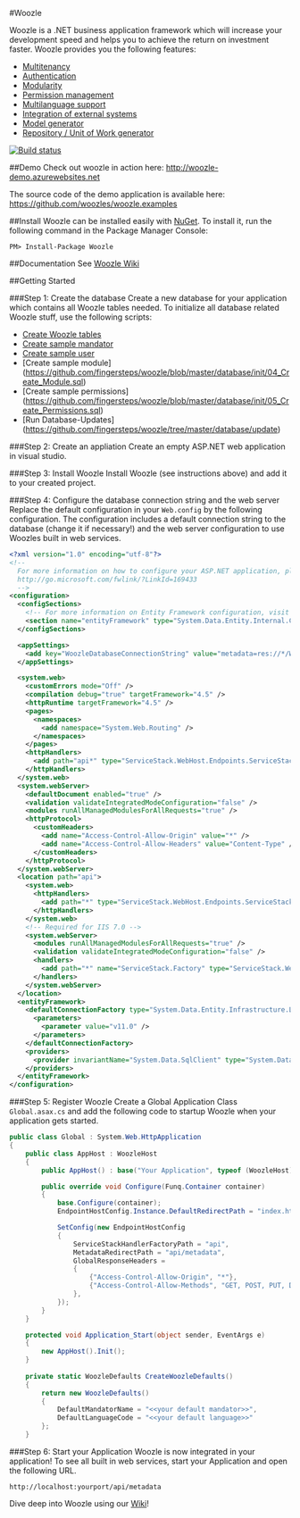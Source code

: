 #Woozle

Woozle is a .NET business application framework which will increase your development speed and helps you to achieve the return on investment faster. Woozle provides you the following features:

* [Multitenancy](https://github.com/fingersteps/woozle/wiki/Multitenancy)
* [Authentication](https://github.com/fingersteps/woozle/wiki/Authentication)
* [Modularity](https://github.com/fingersteps/woozle/wiki/Modularity)
* [Permission management](https://github.com/fingersteps/woozle/wiki/Permission-Management)
* [Multilanguage support](https://github.com/fingersteps/woozle/wiki/Multilanguage-support)
* [Integration of external systems](https://github.com/fingersteps/woozle/wiki/Integration-of-external-systems)
* [Model generator](https://github.com/fingersteps/woozle.generators)
* [Repository / Unit of Work generator](https://github.com/fingersteps/woozle.generators)


[![Build status](https://ci.appveyor.com/api/projects/status/b0hyo0w1s3movd6s)](https://ci.appveyor.com/project/paroos/woozles-woozle)

##Demo
Check out woozle in action here: http://woozle-demo.azurewebsites.net

The source code of the demo application is available here: https://github.com/woozles/woozle.examples

##Install
Woozle can be installed easily with [NuGet](http://nuget.org). To install it, run the following command in the Package Manager Console:

    PM> Install-Package Woozle

##Documentation
See [Woozle Wiki](https://github.com/fingersteps/woozle/wiki)

##Getting Started

###Step 1: Create the database
Create a new database for your application which contains all Woozle tables needed. To initialize all database related Woozle stuff, use the following scripts:

* [Create Woozle tables](https://github.com/fingersteps/woozle/blob/master/database/init/01_Create_Database.sql)
* [Create sample mandator](https://github.com/fingersteps/woozle/blob/master/database/init/02_Create_Mandator.sql)
* [Create sample user](https://github.com/fingersteps/woozle/blob/master/init/database/03_Create_User.sql)
* [Create sample module] (https://github.com/fingersteps/woozle/blob/master/database/init/04_Create_Module.sql)
* [Create sample permissions] (https://github.com/fingersteps/woozle/blob/master/database/init/05_Create_Permissions.sql)
* [Run Database-Updates] (https://github.com/fingersteps/woozle/tree/master/database/update)

###Step 2: Create an appliation
Create an empty ASP.NET web application in visual studio.

###Step 3: Install Woozle
Install Woozle (see instructions above) and add it to your created project.

###Step 4: Configure the database connection string and the web server
Replace the default configuration in your `Web.config` by the following configuration. The configuration includes a default connection string to the database (change it if necessary!) and the web server configuration to use Woozles built in web services.

```xml
<?xml version="1.0" encoding="utf-8"?>
<!--
  For more information on how to configure your ASP.NET application, please visit
  http://go.microsoft.com/fwlink/?LinkId=169433
  -->
<configuration>
  <configSections>
    <!-- For more information on Entity Framework configuration, visit http://go.microsoft.com/fwlink/?LinkID=237468 -->
    <section name="entityFramework" type="System.Data.Entity.Internal.ConfigFile.EntityFrameworkSection, EntityFramework, Version=6.0.0.0, Culture=neutral, PublicKeyToken=b77a5c561934e089" requirePermission="false" />
  </configSections>

  <appSettings>
    <add key="WoozleDatabaseConnectionString" value="metadata=res://*/WoozleModel.csdl|res://*/WoozleModel.ssdl|res://*/WoozleModel.msl;provider=System.Data.SqlClient;provider connection string=&quot;data source=localhost;Integrated Security=SSPI;initial catalog=Woozle;MultipleActiveResultSets=True;App=EntityFramework&quot;" />
  </appSettings>

  <system.web>
    <customErrors mode="Off" />
    <compilation debug="true" targetFramework="4.5" />
    <httpRuntime targetFramework="4.5" />
    <pages>
      <namespaces>
        <add namespace="System.Web.Routing" />
      </namespaces>
    </pages>
    <httpHandlers>
      <add path="api*" type="ServiceStack.WebHost.Endpoints.ServiceStackHttpHandlerFactory, ServiceStack" verb="*" />
    </httpHandlers>
  </system.web>
  <system.webServer>
    <defaultDocument enabled="true" />
    <validation validateIntegratedModeConfiguration="false" />
    <modules runAllManagedModulesForAllRequests="true" />
    <httpProtocol>
      <customHeaders>
        <add name="Access-Control-Allow-Origin" value="*" />
        <add name="Access-Control-Allow-Headers" value="Content-Type" />
      </customHeaders>
    </httpProtocol>
  </system.webServer>
  <location path="api">
    <system.web>
      <httpHandlers>
        <add path="*" type="ServiceStack.WebHost.Endpoints.ServiceStackHttpHandlerFactory, ServiceStack" verb="*" />
      </httpHandlers>
    </system.web>
    <!-- Required for IIS 7.0 -->
    <system.webServer>
      <modules runAllManagedModulesForAllRequests="true" />
      <validation validateIntegratedModeConfiguration="false" />
      <handlers>
        <add path="*" name="ServiceStack.Factory" type="ServiceStack.WebHost.Endpoints.ServiceStackHttpHandlerFactory, ServiceStack" verb="*" preCondition="integratedMode" resourceType="Unspecified" allowPathInfo="true" />
      </handlers>
    </system.webServer>
  </location>
  <entityFramework>
    <defaultConnectionFactory type="System.Data.Entity.Infrastructure.LocalDbConnectionFactory, EntityFramework">
      <parameters>
        <parameter value="v11.0" />
      </parameters>
    </defaultConnectionFactory>
    <providers>
      <provider invariantName="System.Data.SqlClient" type="System.Data.Entity.SqlServer.SqlProviderServices, EntityFramework.SqlServer" />
    </providers>
  </entityFramework>
</configuration>
```

###Step 5: Register Woozle
Create a Global Application Class `Global.asax.cs` and add the following code to startup Woozle when your application gets started.


```csharp
public class Global : System.Web.HttpApplication
{
    public class AppHost : WoozleHost
    {
        public AppHost() : base("Your Application", typeof (WoozleHost).Assembly) { }

        public override void Configure(Funq.Container container)
        {
            base.Configure(container);
            EndpointHostConfig.Instance.DefaultRedirectPath = "index.html";

            SetConfig(new EndpointHostConfig
            {
                ServiceStackHandlerFactoryPath = "api",
                MetadataRedirectPath = "api/metadata",
                GlobalResponseHeaders =
                {
                    {"Access-Control-Allow-Origin", "*"},
                    {"Access-Control-Allow-Methods", "GET, POST, PUT, DELETE, OPTIONS"},
                },
            });
        }
    }

    protected void Application_Start(object sender, EventArgs e)
    {
        new AppHost().Init();
    }
    
    private static WoozleDefaults CreateWoozleDefaults()
    {
        return new WoozleDefaults()
        {
            DefaultMandatorName = "<<your default mandator>>",
            DefaultLanguageCode = "<<your default language>>"
        };
    }
```

###Step 6: Start your Application
Woozle is now integrated in your application! To see all built in web services, start your Application and open the following URL.

    http://localhost:yourport/api/metadata
    
Dive deep into Woozle using our [Wiki](https://github.com/fingersteps/woozle/wiki)!



